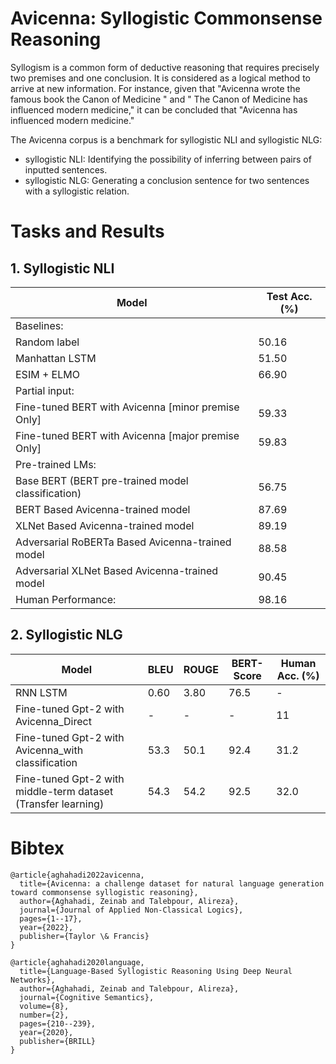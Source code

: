 # Avicenna: Syllogistic Commonsense Reasoning
Syllogism is a common form of deductive reasoning that requires precisely two premises and one conclusion. It is considered as a logical method to arrive at new information. For instance, given that "Avicenna wrote the famous book the Canon of Medicine " and " The Canon of Medicine has influenced modern medicine," it can be concluded that "Avicenna has influenced modern medicine."


The Avicenna corpus is a benchmark for syllogistic NLI and syllogistic NLG: 


- syllogistic NLI: Identifying the possibility of inferring between pairs of inputted sentences. 
- syllogistic NLG: Generating a conclusion sentence for two sentences with a syllogistic relation.







# Tasks and Results





## 1. Syllogistic NLI 

Model| Test Acc. (%) 
 -----|------
 Baselines:| 
 Random label | 50.16   
 Manhattan LSTM | 51.50
 ESIM + ELMO |66.90
 Partial input:| 
 Fine-tuned BERT with Avicenna [minor premise Only] | 59.33
 Fine-tuned BERT with Avicenna [major premise Only] |59.83
 Pre-trained LMs:|
 Base BERT (BERT pre-trained model classification)| 56.75
 BERT Based Avicenna-trained model|87.69
 XLNet Based Avicenna-trained model |89.19
 Adversarial RoBERTa Based Avicenna-trained model|88.58
 Adversarial XLNet Based Avicenna-trained model |90.45
 Human Performance:|98.16
 
 
 ## 2. Syllogistic NLG
 
 
 Model| BLEU | ROUGE | BERT-Score | Human Acc. (%) 
 -----|------| ------| ---------  |--------------  
 RNN LSTM| 0.60| 3.80 | 76.5  |-  
 Fine-tuned Gpt-2 with Avicenna_Direct | -      |  - |   -|11   
 Fine-tuned Gpt-2 with Avicenna_with classification | 53.3      |  50.1 |   92.4|31.2  
 Fine-tuned Gpt-2 with middle-term dataset (Transfer learning) | 54.3      |  54.2 |   92.5|32.0   
 


# Bibtex
```
@article{aghahadi2022avicenna,
  title={Avicenna: a challenge dataset for natural language generation toward commonsense syllogistic reasoning},
  author={Aghahadi, Zeinab and Talebpour, Alireza},
  journal={Journal of Applied Non-Classical Logics},
  pages={1--17},
  year={2022},
  publisher={Taylor \& Francis}
}
```
```
@article{aghahadi2020language,
  title={Language-Based Syllogistic Reasoning Using Deep Neural Networks},
  author={Aghahadi, Zeinab and Talebpour, Alireza},
  journal={Cognitive Semantics},
  volume={8},
  number={2},
  pages={210--239},
  year={2020},
  publisher={BRILL}
}
```






